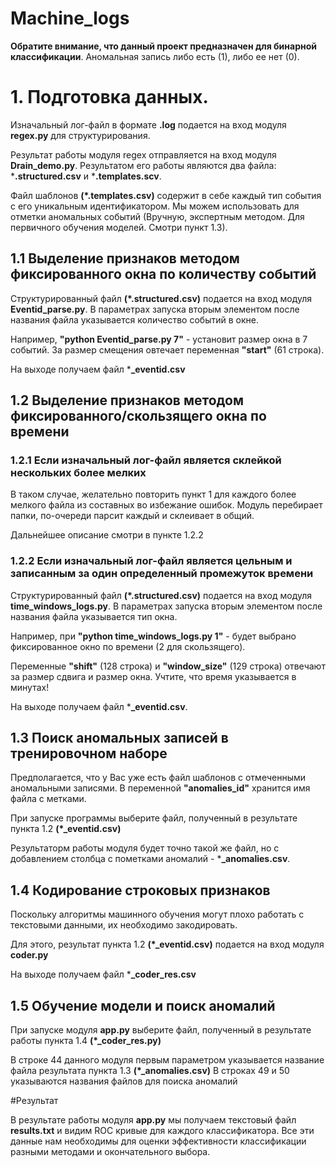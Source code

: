 # Machine_logs

**Обратите внимание, что данный проект предназначен для бинарной классификации**. Аномальная запись либо есть (1), либо ее нет (0). 

# 1. Подготовка данных.

Изначальный лог-файл в формате **.log** подается на вход модуля **regex.py** для структурирования.

Результат работы модуля regex отправляется на вход модуля **Drain_demo.py**. Результатом его работы являются два файла: ***.structured.csv** и ***.templates.scv**.

Файл шаблонов **(*.templates.csv)** содержит в себе каждый тип события с его уникальным идентификатором. Мы можем использовать для отметки аномальных событий (Вручную, экспертным методом. Для первичного обучения моделей. Смотри пункт 1.3).

## 1.1 Выделение признаков методом фиксированного окна по количеству событий

Структурированный файл **(*.structured.csv)** подается на вход модуля **Eventid_parse.py**. В параметрах запуска вторым элементом после названия файла указывается количество событий в окне.

Например, **"python Eventid_parse.py 7"** - установит размер окна в 7 событий. За размер смещения овтечает переменная **"start"** (61 строка).

На выходе получаем файл ***_eventid.csv**

## 1.2 Выделение признаков методом фиксированного/скользящего окна по времени

### 1.2.1 Если изначальный лог-файл является склейкой нескольких более мелких

В таком случае, желательно повторить пункт 1 для каждого более мелкого файла из составных во избежание ошибок. Модуль перебирает папки, по-очереди парсит каждый и склеивает в общий.

Дальнейшее описание смотри в пункте 1.2.2

### 1.2.2 Если изначальный лог-файл является цельным и записанным за один определенный промежуток времени

Структурированный файл **(*.structured.csv)** подается на вход модуля **time_windows_logs.py**. В параметрах запуска вторым элементом после названия файла указывается тип окна.

Например, при **"python time_windows_logs.py 1"** - будет выбрано фиксированное окно по времени (2 для скользящего).

Переменные **"shift"** (128 строка) и **"window_size"** (129 строка) отвечают за размер сдвига и размер окна. Учтите, что время указывается в минутах!

На выходе получаем файл ***_eventid.csv**.


## 1.3 Поиск аномальных записей в тренировочном наборе

Предполагается, что у Вас уже есть файл шаблонов с отмеченными аномальными записями.
В переменной **"anomalies_id"** хранится имя файла с метками.

При запуске программы выберите файл, полученный в результате пункта 1.2 **(*_eventid.csv)**

Результаторм работы модуля будет точно такой же файл, но с добавлением столбца с пометками аномалий - ***_anomalies.csv**.

## 1.4 Кодирование строковых признаков

Поскольку алгоритмы машинного обучения могут плохо работать с текстовыми данными, их необходимо закодировать.

Для этого, результат пункта 1.2 **(*_eventid.csv)** подается на вход модуля **coder.py**

На выходе получаем файл ***_coder_res.csv**

## 1.5 Обучение модели и поиск аномалий

При запуске модуля **app.py** выберите файл, полученный в результате работы пункта 1.4 **(*_coder_res.py)**

В строке 44 данного модуля первым параметром указывается название файла результата пункта 1.3 **(*_anomalies.csv)**
В строках 49 и 50 указываются названия файлов для поиска аномалий


#Результат

В результате работы модуля **app.py** мы получаем текстовый файл **results.txt** и видим ROC кривые для каждого классификатора.
Все эти данные нам необходимы для оценки эффективности классификации разными методами и окончательного выбора.
